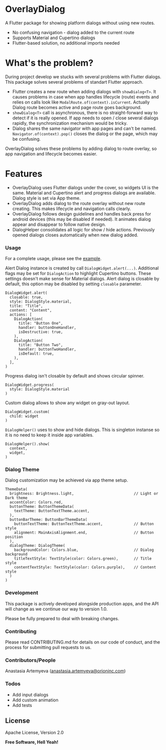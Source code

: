# OverlayDialog

A Flutter package for showing platform dialogs without using new routes.

  - No confusing navigation - dialog added to the current route
  - Supports Material and Cupertino dialogs
  - Flutter-based solution, no additional imports needed

# What's the problem?

During project develop we stucks with several problems with Flutter dialogs. This package solves several problems of standart Flutter approach.
  - Flutter creates a new route when adding dialogs with `showDialog<T>`. It causes problems in case when app handles lifecycle (route) events and relies on calls look like `ModalRoute.of(context).isCurrent`. Actually Dialog route becomes active and page route goes background.
  - `showDialog<T>` call is asynchronous, there is no straight-forward way to detect if it is really opened. If app needs to open / close several dialogs rapidly, the synchronization mechanism would be tricky.
  - Dialog shares the same navigator with app pages and can't be named. `Navigator.of(context).pop()` closes the dialog or the page, which may be confusing.

OverlayDialog solves these problems by adding dialog to route overlay, so app navigation and lifecycle becomes easier.

# Features

  - OverlayDialog uses Flutter dialogs under the cover, so widgets UI is the same. Material and Cupertino alert and progress dialogs are available. Dialog style is set via App theme.
  - OverlayDialog adds dialog to the route overlay without new route creating. This makes lifecycle and navigation calls clearly.
  - OverlayDialog follows design guidelines and handles back press for android devices (this may be disabled if needed). It animates dialog appear and disappear to follow native design.
  - DialogHelper consolidates all logic for show / hide actions. Previously opened dialogs closes automatically when new dialog added.

### Usage

For a complete usage, please see the [example](https://github.com/mera-company/flutter-overlay-dialog/-/tree/master/example).

Alert Dialog instance is created by call `DialogWidget.alert(...)`. Additional flags may be set for `DialogAction` to highlight Cupertino buttons. These settings doesn't make sense for Material dialogs. Alert dialog is closable by default, this option may be disabled by setting `closable` parameter.

```express
DialogWidget.alert(
  closable: true,
  style: DialogStyle.material,
  title: "Title",
  content: "Content",
  actions: [
    DialogAction(
      title: "Button One",
      handler: buttonOneHandler,
      isDestructive: true,
    ),
    DialogAction(
      title: "Button Two",
      handler: buttonTwoHandler,
      isDefault: true,
    ),
  ],
)
```

Progress dialog isn't closable by default and shows circular spinner.

```
DialogWidget.progress(
  style: DialogStyle.material
)
```

Custom dialog allows to show any widget on gray-out layout.

```
DialogWidget.custom(
  child: widget
)
```

`DialogHelper()` uses to show and hide dialogs. This is singleton instanse so it is no need to keep it inside app variables.

```
DialogHelper().show(
  context,
  widget,
)
```

### Dialog Theme

Dialog customization may be achieved via app theme setup.

```
ThemeData(
  brightness: Brightness.light,                           // Light or Dark theme
  accentColor: Colors.red,
  buttonTheme: ButtonThemeData(
    textTheme: ButtonTextTheme.accent,
  ),
  buttonBarTheme: ButtonBarThemeData(
    buttonTextTheme: ButtonTextTheme.accent,              // Button style
    alignment: MainAxisAlignment.end,                     // Button position
  ),
  dialogTheme: DialogTheme(
    backgroundColor: Colors.blue,                         // Dialog background
    titleTextStyle: TextStyle(color: Colors.green),       // Title style
    contentTextStyle: TextStyle(color: Colors.purple),    // Content style
  )
)
```

### Development

This package is actively developed alongside production apps, and the API will change as we continue our way to version 1.0.

Please be fully prepared to deal with breaking changes.

### Contributing

Please read CONTRIBUTING.md for details on our code of conduct, and the process for submitting pull requests to us.

### Contributors/People

Anastasia Artemyeva (anastasia.artemyeva@orioninc.com)

### Todos

 - Add input dialogs
 - Add custom animation
 - Add tests

License
----

Apache License, Version 2.0

**Free Software, Hell Yeah!**
